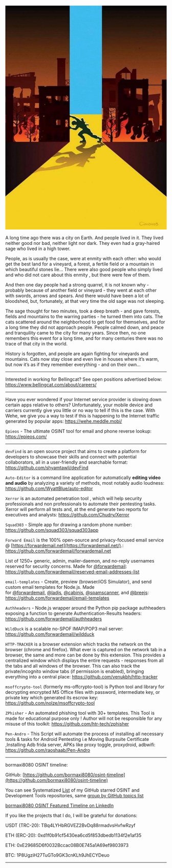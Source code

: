 ![alt text](img/41.jpg)

A long time ago there was a city on Earth. And people lived in it. They lived neither good nor bad, neither light nor dark. They even had a gray-haired sage who lived in a high tower.

People, as is usually the case, were at enmity with each other: who would get the best land for a vineyard, a forest, a fertile field or a mountain in which beautiful stones lie... There were also good people who simply lived and who did not care about this enmity , but there were few of them.

And then one day people had a strong quarrel, it is not known why - probably because of another field or vineyard - they went at each other with swords, arrows and spears. And there would have been a lot of bloodshed, but, fortunately, at that very time the old sage was not sleeping.

The sage thought for two minutes, took a deep breath - and gave forests, fields and mountains to the warring parties - he turned them into cats. The cats scattered around the neighborhood to get food for themselves, and for a long time they did not approach people. People calmed down, and peace and tranquility came to the city for many years. Since then, no one remembers this event for a long time, and for many centuries there was no trace of that city in the world.

History is forgotten, and people are again fighting for vineyards and mountains. Cats now stay close and even live in houses where it’s warm, but now it’s as if they remember everything - and on their own...

----

Interested in working for Bellingcat? See open positions advertised below: https://www.bellingcat.com/about/careers/

----

Have you ever wondered if your Internet service provider is slowing down certain apps relative to others? Unfortunately, your mobile device and carriers currently give you little or no way to tell if this is the case. With Wehe, we give you a way to test if this is happening to the Internet traffic generated by popular apps: https://wehe.meddle.mobi/

```Epieos``` - The ultimate OSINT tool for email and phone reverse lookup: https://epieos.com/

----

```devFind``` is an open source project that aims to create a platform for developers to showcase their skills and connect with potential collaborators, all in a user-friendly and searchable format: https://github.com/shyamtawli/devFind

```Auto-Editor``` is a command line application for automatically **editing video and audio** by analyzing a variety of methods, most notably audio loudness: https://github.com/WyattBlue/auto-editor

```Xerror``` is an automated penetration tool , which will help security professionals and non professionals to automate their pentesting tasks. Xerror will perform all tests and, at the end generate two reports for executives and analysts: https://github.com/Chudry/Xerror

```Squad303``` - Simple app for drawing a random phone number: https://github.com/squad303/squad303app

```Forward Email``` is the 100% open-source and privacy-focused email service @ [https://forwardemail.net](https://forwardemail.net/).: https://github.com/forwardemail/forwardemail.net

List of 1250+ generic, admin, mailer-daemon, and no-reply usernames reserved for security concerns. Made for [@forwardemail](https://github.com/forwardemail): https://github.com/forwardemail/reserved-email-addresses-list

```email-templates``` - Create, preview (browser/iOS Simulator), and send custom email templates for Node.js. Made for [@forwardemail](https://github.com/forwardemail), [@ladjs](https://github.com/ladjs), [@cabinjs](https://github.com/cabinjs), [@spamscanner](https://github.com/spamscanner), and [@breejs](https://github.com/breejs): https://github.com/forwardemail/email-templates

```Authheaders``` - Node.js wrapper around the Python pip package authheaders exposing a function to generate Authentication-Results headers: https://github.com/forwardemail/authheaders

```WildDuck``` is a scalable no-SPOF IMAP/POP3 mail server: https://github.com/forwardemail/wildduck

```HTTP-TRACKER``` is a browser extension which tracks the network on the browser (chrome and firefox). What ever is captured on the network tab in a browser, the same and more can be done by this extension. This provides a centralized window which displays the entire requests - responses from all the tabs and all windows of the browser. This can also track the private/incognito window tabs (if permission is enabled), bringing everything into a central place: https://github.com/venukbh/http-tracker

```msoffcrypto-tool``` (formerly ms-offcrypto-tool) is Python tool and library for decrypting encrypted MS Office files with password, intermediate key, or private key which generated its escrow key: https://github.com/nolze/msoffcrypto-tool

```ZPhisher``` - An automated phishing tool with 30+ templates. This Tool is made for educational purpose only ! Author will not be responsible for any misuse of this toolkit: https://github.com/htr-tech/zphisher

```Pen-Andro``` - This Script will automate the process of installing all necessary tools & tasks for Android Pentesting i.e Moving Burpsuite Certificate ,Installing Adb frida server, APKs like proxy toggle, proxydroid, adbwifi: https://github.com/raoshaab/Pen-Andro

----

bormaxi8080 OSINT timeline:

GitHub: [https://github.com/bormaxi8080/osint-timeline](https://github.com/bormaxi8080/osint-timeline)

You can see Systematized [List](https://github.com/bormaxi8080/github-starred-repos-builder/blob/main/starred_repos.md) of my GitHub starred OSINT and Development Tools repositories, same [group by GitHub topics list](https://github.com/bormaxi8080/starred)

[bormaxi8080 OSINT Featured Timeline on LinkedIn](https://www.linkedin.com/in/osintech/details/featured/)

If you like the projects that I do, I will be grateful for donations:

USDT (TRC-20): TBq4LYHbRGVEZ2BvDq88rmadvsHvfwRzyf

ETH (ERC-20): 0xd1f0b91cf5430ea6cd5f853dbedb1134f2e1af35

ETH: 0xE29685D6f0032Bccac08B0E745a1A69ef9803973

BTC: 1P8UgziH27TuGTo9GK3cnKLh9JhECYDeuo

----

